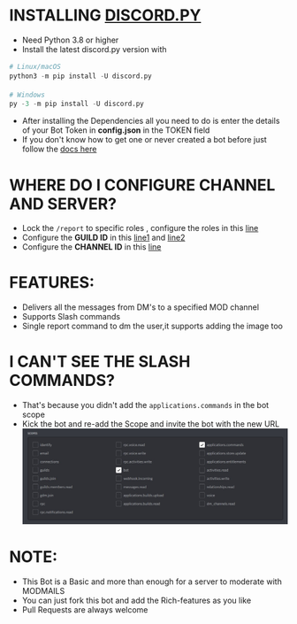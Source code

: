 # INSTALLING [DISCORD.PY](https://github.com/Rapptz/discord.py)
- Need Python 3.8 or higher
- Install the latest discord.py version with
```py
# Linux/macOS
python3 -m pip install -U discord.py

# Windows
py -3 -m pip install -U discord.py
```
- After installing the Dependencies all you need to do is enter the details of your Bot Token in **config.json** in the TOKEN field
- If you don't know how to get one or never created a bot before just follow the [docs here](https://discordpy.readthedocs.io/en/stable/discord.html)
# WHERE DO I CONFIGURE CHANNEL AND SERVER?
- Lock the `/report` to specific roles , configure the roles in this [line](https://github.com/sireeshdevaraj/modmail/blob/main/main.py#:~:text=%40app_commands.checks.has_any_role(999999999999999999%2C%20999999999999999999%2C%20999999999999999999))
- Configure the **GUILD ID** in this [line1](https://github.com/sireeshdevaraj/modmail/blob/main/main.py#:~:text=main_guild%20%3D%20bot.get_guild(999999999999999999)%23Enter%20the%20Guild%20ID%20of%20the%20main%20server) and [line2](https://github.com/sireeshdevaraj/modmail/blob/main/main.py#:~:text=if%20interaction.guild.id%3D%3D681336886891118688%3A%20%23enter%20the%20Guild%20ID%20of%20the%20main%20server)
- Configure the **CHANNEL ID** in this [line](https://github.com/sireeshdevaraj/modmail/blob/main/main.py#:~:text=channel%20%3D%20bot.get_channel(999999999999999999)%23Enter%20the%20channel%20ID%20you%20want%20to%20Send%20the%20DM%20messages)
# FEATURES:
- Delivers all the messages from DM's to  a specified MOD channel
- Supports Slash commands
- Single report command to dm the user,it supports adding the image too

# I CAN'T SEE THE SLASH COMMANDS?
- That's because you didn't add the `applications.commands` in the bot scope
- Kick the bot and re-add the Scope and invite the bot with the new URL
 ![](https://github.com/sireeshdevaraj/modmail/blob/main/assets/scopes.jpg)

# NOTE:
- This Bot is a Basic and more than enough for a server to moderate with MODMAILS 
- You can just fork this bot and add the Rich-features as you like
- Pull Requests are always welcome
